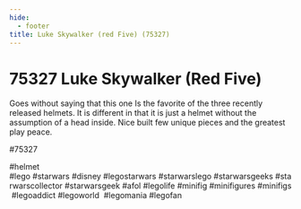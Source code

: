 ```yaml
---
hide:
  - footer
title: Luke Skywalker (red Five) (75327)
---
```


# 75327 Luke Skywalker (Red Five) 

Goes without saying that this one Is the favorite of the three recently released helmets. It is different in that it is just a helmet without the assumption of a head inside. Nice built few unique pieces and the greatest play peace.

#75327 
 
 #helmet
#lego #starwars #disney #legostarwars #starwarslego #starwarsgeeks #starwarscollector #starwarsgeek #afol #legolife #minifig #minifigures #minifigs #legoaddict #legoworld  #legomania #legofan 
  
 

